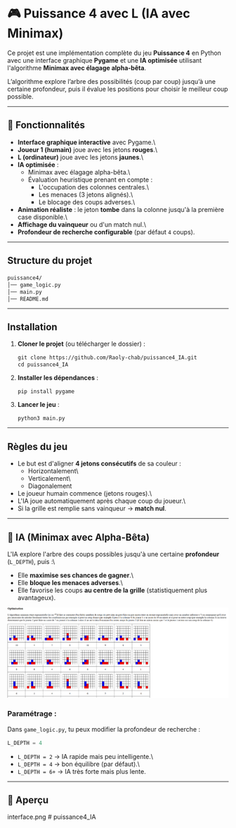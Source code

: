 # 🎮 Puissance 4 avec L (IA avec Minimax)

Ce projet est une implémentation complète du jeu **Puissance 4** en
Python avec une interface graphique **Pygame** et une **IA optimisée**
utilisant l'algorithme **Minimax avec élagage alpha-bêta**.

L’algorithme explore l’arbre des possibilités (coup par coup) jusqu’à une certaine profondeur, puis il évalue les positions pour choisir le meilleur coup possible.

------------------------------------------------------------------------

## 🚀 Fonctionnalités

-   **Interface graphique interactive** avec Pygame.\
-   **Joueur 1 (humain)** joue avec les jetons **rouges**.\
-   **L (ordinateur)** joue avec les jetons **jaunes**.\
-   **IA optimisée** :
    -   Minimax avec élagage alpha-bêta.\
    -   Évaluation heuristique prenant en compte :
        -   L'occupation des colonnes centrales.\
        -   Les menaces (3 jetons alignés).\
        -   Le blocage des coups adverses.\
-   **Animation réaliste** : le jeton **tombe** dans la colonne jusqu'à
    la première case disponible.\
-   **Affichage du vainqueur** ou d'un match nul.\
-   **Profondeur de recherche configurable** (par défaut `4` coups).

------------------------------------------------------------------------

##  Structure du projet

    puissance4/
    │── game_logic.py   
    │── main.py         
    │── README.md    

------------------------------------------------------------------------

## Installation

1.  **Cloner le projet** (ou télécharger le dossier) :

    ``` 
    git clone https://github.com/Raoly-chab/puissance4_IA.git
    cd puissance4_IA
    ```

2.  **Installer les dépendances** :

    ``` 
    pip install pygame
    ```

3.  **Lancer le jeu** :

    ``` 
    python3 main.py
    ```

------------------------------------------------------------------------

## Règles du jeu

-   Le but est d'aligner **4 jetons consécutifs** de sa couleur :
    -   Horizontalement\
    -   Verticalement\
    -   Diagonalement
-   Le joueur humain commence (jetons rouges).\
-   L'IA joue automatiquement après chaque coup du joueur.\
-   Si la grille est remplie sans vainqueur → **match nul**.

------------------------------------------------------------------------

## 🧠 IA (Minimax avec Alpha-Bêta)

L'IA explore l'arbre des coups possibles jusqu'à une certaine
**profondeur** (`L_DEPTH`), puis :\
- Elle **maximise ses chances de gagner**.\
- Elle **bloque les menaces adverses**.\
- Elle favorise les coups **au centre de la grille** (statistiquement
plus avantageux).

![alt text](algorithme.png)

### Paramétrage :

Dans `game_logic.py`, tu peux modifier la profondeur de recherche :

``` python
L_DEPTH = 4
```

-   `L_DEPTH = 2` → IA rapide mais peu intelligente.\
-   `L_DEPTH = 4` → bon équilibre (par défaut).\
-   `L_DEPTH = 6+` → IA très forte mais plus lente.

------------------------------------------------------------------------


## 📸 Aperçu

interface.png
#   p u i s s a n c e 4 _ I A 
 
 
